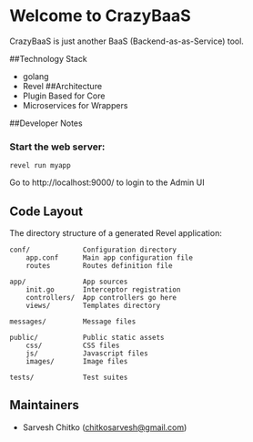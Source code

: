 # Welcome to CrazyBaaS

CrazyBaaS is just another BaaS (Backend-as-as-Service) tool.

##Technology Stack
- golang
- Revel
##Architecture
- Plugin Based for Core
- Microservices for Wrappers

##Developer Notes

### Start the web server:

    revel run myapp

   Go to http://localhost:9000/ to login to the Admin UI

## Code Layout

The directory structure of a generated Revel application:

    conf/             Configuration directory
        app.conf      Main app configuration file
        routes        Routes definition file

    app/              App sources
        init.go       Interceptor registration
        controllers/  App controllers go here
        views/        Templates directory

    messages/         Message files

    public/           Public static assets
        css/          CSS files
        js/           Javascript files
        images/       Image files

    tests/            Test suites


## Maintainers
- Sarvesh Chitko (chitkosarvesh@gmail.com)